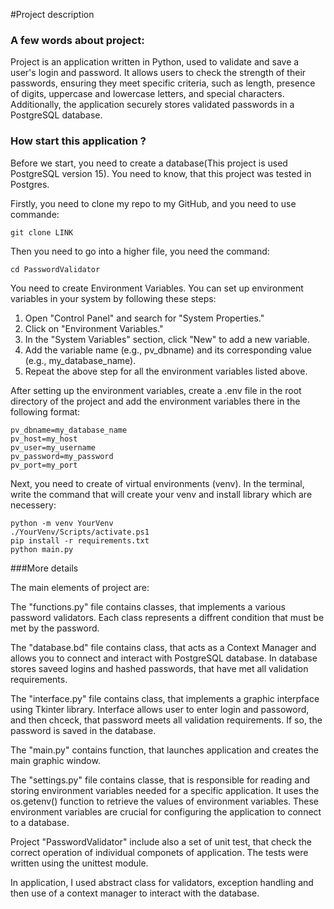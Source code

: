 #Project description

### A few words about project:

Project is an application written in Python, used to validate and save a user's login and password. It allows users to check the strength of their passwords, ensuring they meet specific criteria, such as length, presence of digits, uppercase and lowercase letters, and special characters. Additionally, the application securely stores validated passwords in a PostgreSQL database.


### How start this application ?

Before we start, you need to create a database(This project is used PostgreSQL version 15). You need to know, that this project was tested in Postgres. 

Firstly, you need to clone my repo to my GitHub, and you need to use commande: 
<div class="termy">

```console
git clone LINK
```
</div> 

Then you need to go into a higher file, you need the command:
<div class="termy">

```console
cd PasswordValidator
```

You need to create Environment Variables. You can set up environment variables in your system by following these steps:

1. Open "Control Panel" and search for "System Properties."
2. Click on "Environment Variables."
3. In the "System Variables" section, click "New" to add a new variable.
4. Add the variable name (e.g., pv_dbname) and its corresponding value (e.g., my_database_name).
5. Repeat the above step for all the environment variables listed above.

After setting up the environment variables, create a .env file in the root directory of the project and add the environment variables there in the following format:

<div class="termy">

```console
pv_dbname=my_database_name
pv_host=my_host
pv_user=my_username
pv_password=my_password
pv_port=my_port

```
</div> 


Next, you need to create of virtual environments (venv). In the terminal, write the command that will create your venv and install library which are necessery:

```console
python -m venv YourVenv
./YourVenv/Scripts/activate.ps1
pip install -r requirements.txt  
python main.py
```

###More details

The main elements of project are:

The "functions.py" file contains classes, that implements a various password validators. Each class represents a diffrent condition that must be met by the password.

The "database.bd" file contains class, that acts as a Context Manager and allows you to connect and interact with PostgreSQL database. In database stores saveed logins and hashed passwords, that have met all validation requirements. 

The "interface.py" file contains class, that implements a graphic interpface using Tkinter library. Interface allows user to enter login and passoword, and then chceck, that password meets all validation requirements. If so, the password is saved in the database. 

The "main.py" contains function, that launches application and creates the main graphic window.

The "settings.py" file contains classe, that is responsible for reading and storing environment variables needed for a specific application. It uses the os.getenv() function to retrieve the values of environment variables. These environment variables are crucial for configuring the application to connect to a database.


Project "PasswordValidator" include also a set of unit test, that check the correct operation of individual componets of application. The tests were written using the unittest module.

In application, I used abstract class for validators, exception handling and then use of a context manager to interact with the database. 